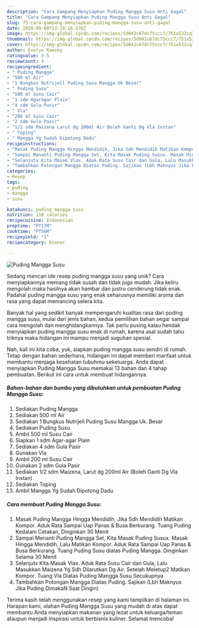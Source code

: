 ```yaml
---
description: "Cara Gampang Menyiapkan Puding Mangga Susu Anti Gagal"
title: "Cara Gampang Menyiapkan Puding Mangga Susu Anti Gagal"
slug: 75-cara-gampang-menyiapkan-puding-mangga-susu-anti-gagal
date: 2020-09-08T13:19:16.576Z
image: https://img-global.cpcdn.com/recipes/5d042c67dc75ccc7/751x532cq70/puding-mangga-susu-foto-resep-utama.jpg
thumbnail: https://img-global.cpcdn.com/recipes/5d042c67dc75ccc7/751x532cq70/puding-mangga-susu-foto-resep-utama.jpg
cover: https://img-global.cpcdn.com/recipes/5d042c67dc75ccc7/751x532cq70/puding-mangga-susu-foto-resep-utama.jpg
author: Evelyn Ramsey
ratingvalue: 3.5
reviewcount: 4
recipeingredient:
- " Puding Mangga"
- "500 ml Air"
- "1 Bungkus Nutrijell Puding Susu Mangga Uk Besar"
- " Puding Susu"
- "500 ml Susu Cair"
- "1 sdm Agaragar Plain"
- "4 sdm Gula Pasir"
- " Vla"
- "200 ml Susu Cair"
- "2 sdm Gula Pasir"
- "1/2 sdm Maizena Larut dg 200ml Air Boleh Ganti Dg Vla Instan"
- " Toping"
- " Mangga Yg Sudah Dipotong Dadu"
recipeinstructions:
- "Masak Puding Mangga Hingga Mendidih, Jika Sdh Mendidih Matikan Kompor. Aduk Rata Sampai Uap Panas &amp; Busa Berkurang. Tuang Puding Kedalam Cetakan, Dinginkan 30 Menit"
- "Sampai Menanti Puding Mangga Set, Kita Masak Puding Susux. Masak Hingga Mendidih, Lalu Matikan Kompor. Aduk Rata Sampai Uap Panas &amp; Busa Berkurang. Tuang Puding Susu diatas Puding Mangga. Dinginkan Selama 30 Menit"
- "Selanjutx Kita Masak Vlax. Aduk Rata Susu Cair dan Gula, Lalu Masukkan Maizena Yg Sdh Dilarutkan Dg Air. Setelah Meletup2 Matikan Kompor. Tuang Vla Diatas Puding Mangga Susu Secukupnya"
- "Tambahkan Potongan Mangga Diatas Puding. Sajikan (Lbh Maknyus Jika Puding DimakaN Saat Dingin)"
categories:
- Resep
tags:
- puding
- mangga
- susu

katakunci: puding mangga susu 
nutrition: 110 calories
recipecuisine: Indonesian
preptime: "PT17M"
cooktime: "PT56M"
recipeyield: "1"
recipecategory: Dinner

---
```



![Puding Mangga Susu](https://img-global.cpcdn.com/recipes/5d042c67dc75ccc7/751x532cq70/puding-mangga-susu-foto-resep-utama.jpg)

Sedang mencari ide resep puding mangga susu yang unik? Cara menyiapkannya memang tidak susah dan tidak juga mudah. Jika keliru mengolah maka hasilnya akan hambar dan justru cenderung tidak enak. Padahal puding mangga susu yang enak seharusnya memiliki aroma dan rasa yang dapat memancing selera kita.



Banyak hal yang sedikit banyak mempengaruhi kualitas rasa dari puding mangga susu, mulai dari jenis bahan, kedua pemilihan bahan segar sampai cara mengolah dan menghidangkannya. Tak perlu pusing kalau hendak menyiapkan puding mangga susu enak di rumah, karena asal sudah tahu triknya maka hidangan ini mampu menjadi suguhan spesial.


Nah, kali ini kita coba, yuk, siapkan puding mangga susu sendiri di rumah. Tetap dengan bahan sederhana, hidangan ini dapat memberi manfaat untuk membantu menjaga kesehatan tubuhmu sekeluarga. Anda dapat menyiapkan Puding Mangga Susu memakai 13 bahan dan 4 tahap pembuatan. Berikut ini cara untuk membuat hidangannya.

<!--inarticleads1-->

##### Bahan-bahan dan bumbu yang dibutuhkan untuk pembuatan Puding Mangga Susu:

1. Sediakan  Puding Mangga
1. Sediakan 500 ml Air
1. Sediakan 1 Bungkus Nutrijell Puding Susu Mangga Uk. Besar
1. Sediakan  Puding Susu
1. Ambil 500 ml Susu Cair
1. Siapkan 1 sdm Agar-agar Plain
1. Sediakan 4 sdm Gula Pasir
1. Gunakan  Vla
1. Ambil 200 ml Susu Cair
1. Gunakan 2 sdm Gula Pasir
1. Sediakan 1/2 sdm Maizena, Larut dg 200ml Air (Boleh Ganti Dg Vla Instan)
1. Sediakan  Toping
1. Ambil  Mangga Yg Sudah Dipotong Dadu




<!--inarticleads2-->

##### Cara membuat Puding Mangga Susu:

1. Masak Puding Mangga Hingga Mendidih, Jika Sdh Mendidih Matikan Kompor. Aduk Rata Sampai Uap Panas &amp; Busa Berkurang. Tuang Puding Kedalam Cetakan, Dinginkan 30 Menit
1. Sampai Menanti Puding Mangga Set, Kita Masak Puding Susux. Masak Hingga Mendidih, Lalu Matikan Kompor. Aduk Rata Sampai Uap Panas &amp; Busa Berkurang. Tuang Puding Susu diatas Puding Mangga. Dinginkan Selama 30 Menit
1. Selanjutx Kita Masak Vlax. Aduk Rata Susu Cair dan Gula, Lalu Masukkan Maizena Yg Sdh Dilarutkan Dg Air. Setelah Meletup2 Matikan Kompor. Tuang Vla Diatas Puding Mangga Susu Secukupnya
1. Tambahkan Potongan Mangga Diatas Puding. Sajikan (Lbh Maknyus Jika Puding DimakaN Saat Dingin)




Terima kasih telah menggunakan resep yang kami tampilkan di halaman ini. Harapan kami, olahan Puding Mangga Susu yang mudah di atas dapat membantu Anda menyiapkan makanan yang lezat untuk keluarga/teman ataupun menjadi inspirasi untuk berbisnis kuliner. Selamat mencoba!
